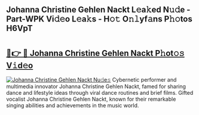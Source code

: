 ## Johanna Christine Gehlen Nackt L𝚎a𝚔ed N𝚞𝚍e - Part-WPK Vi𝚍𝚎o L𝚎a𝚔s - H𝚘𝚝 O𝚗𝚕yf𝚊ns P𝚑𝚘tos H6VpT

# <h2><a href="http://kf9elr.oniu.top/?m=Johanna+Christine+Gehlen+Nackt">🔗👉 🔴 Johanna Christine Gehlen Nackt P𝚑ot𝚘𝚜 V𝚒d𝚎o</a></h2>

[![Johanna Christine Gehlen Nackt Nu𝚍e𝚜](https://i.imgur.com/0qMVB7G.gif)](http://kf9elr.oniu.top/?m=Johanna+Christine+Gehlen+Nackt)
Cybernetic performer and multimedia innovator Johanna Christine Gehlen Nackt, famed for sharing dance and lifestyle ideas through viral dance routines and brief films. Gifted vocalist Johanna Christine Gehlen Nackt, known for their remarkable singing abilities and achievements in the music world.  

